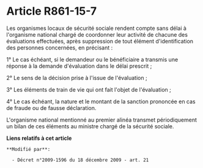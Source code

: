# Article R861-15-7

Les organismes locaux de sécurité sociale rendent compte sans délai à l'organisme national chargé de coordonner leur activité
de chacune des évaluations effectuées, après suppression de tout élément d'identification des personnes concernées, en
précisant : 

1° Le cas échéant, si le demandeur ou le bénéficiaire a transmis une réponse à la demande d'évaluation dans le délai
prescrit ; 

2° Le sens de la décision prise à l'issue de l'évaluation ; 

3° Les éléments de train de vie qui ont fait l'objet de l'évaluation ; 

4° Le cas échéant, la nature et le montant de la sanction prononcée en cas de fraude ou de fausse déclaration. 

L'organisme national mentionné au premier alinéa transmet périodiquement un bilan de ces éléments au ministre chargé de la
sécurité sociale.

**Liens relatifs à cet article**

	**Modifié par**:

	  - Décret n°2009-1596 du 18 décembre 2009 - art. 21
